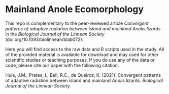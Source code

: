 # Mainland Anole Ecomorphology
This repo is complementary to the peer-reviewed article <i>Convergent patterns of adaptive 
radiation between island and mainland Anolis lizards</i> in the <i>Biological Journal of the Linnean Society</i> (doi.org/10.1093/biolinnean/blab072).

Here you will find access to the raw data and R scripts used in the study. All of the provided material is available for download and may used for other scientific studies or teaching purposes. 
If you do use any of the data or code, please cite our paper with the following citation:

Huie, J.M., Prates, I., Bell, R.C., de Queiroz, K. (2021). Convergent patterns of adaptive radiation between island and mainland <i>Anolis</i> lizards. <i>Biological Journal of the Linnean Society.
